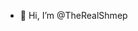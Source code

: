 - 👋 Hi, I’m @TheRealShmep

<!---
TheRealShmep/TheRealShmep is a ✨ special ✨ repository because its `README.md` (this file) appears on your GitHub profile.
You can click the Preview link to take a look at your changes.
--->
